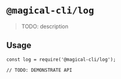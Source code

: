 # `@magical-cli/log`

> TODO: description

## Usage

```
const log = require('@magical-cli/log');

// TODO: DEMONSTRATE API
```
